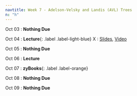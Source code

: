 ```yaml
---
navtitle: Week 7 - Adelson-Velsky and Landis (AVL) Trees
n: "h"
---
```


Oct 03
: **Nothing Due**

Oct 04
: **Lecture**{: .label .label-light-blue} X
    : [Slides](), [Video]()

Oct 05
: **Nothing Due**

Oct 06
: **Lecture**

Oct 07
: **zyBooks**{: .label .label-orange} 

Oct 08
: **Nothing Due**

Oct 09
: **Nothing Due**

